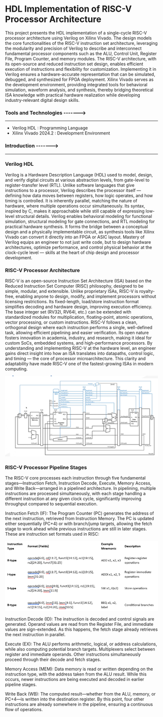 # HDL Implementation of RISC-V Processor Architecture

This project presents the HDL implementation of a single-cycle RISC-V processor architecture using Verilog on Xilinx Vivado. The design models the core functionalities of the RISC-V instruction set architecture, leveraging the modularity and precision of Verilog to describe and interconnect fundamental processor components such as the ALU, Control Unit, Register File, Program Counter, and memory modules. The RISC-V architecture, with its open-source and reduced instruction set design, enables efficient execution of instructions and flexibility for customization. Implementing it in Verilog ensures a hardware-accurate representation that can be simulated, debugged, and synthesized for FPGA deployment. Xilinx Vivado serves as the development environment, providing integrated tools for behavioral simulation, waveform analysis, and synthesis, thereby bridging theoretical ISA knowledge with practical hardware realization while developing industry-relevant digital design skills.

### Tools and Technologies ------->
---
- Verilog HDL : Programming Language
- Xilinx Vivado 2024.2 : Development Environment

### Introduction ------->
---
### Verilog HDL

Verilog is a Hardware Description Language (HDL) used to model, design, and verify digital circuits at various abstraction levels, from gate-level to register-transfer level (RTL). Unlike software languages that give instructions to a processor, Verilog describes the processor itself — defining how data moves between registers, how logic operates, and how timing is controlled. It is inherently parallel, matching the nature of hardware, where multiple operations occur simultaneously. Its syntax, inspired by C, makes it approachable while still capable of expressing low-level structural details. Verilog enables behavioral modeling for functional simulation, structural modeling for gate connections, and RTL modeling for practical hardware synthesis. It forms the bridge between a conceptual design and a physically implementable circuit, as synthesis tools like Xilinx Vivado can convert it directly into an FPGA or ASIC layout. Mastery of Verilog equips an engineer to not just write code, but to design hardware architectures, optimize performance, and control physical behavior at the clock-cycle level — skills at the heart of chip design and processor development.

### RISC-V Processor Architecture

RISC-V is an open-source Instruction Set Architecture (ISA) based on the Reduced Instruction Set Computer (RISC) philosophy, designed to be simple, modular, and extensible. Unlike proprietary ISAs, RISC-V is royalty-free, enabling anyone to design, modify, and implement processors without licensing restrictions. Its fixed-length, load/store instruction format simplifies decoding and hardware design, improving execution efficiency. The base integer set (RV32I, RV64I, etc.) can be extended with standardized modules for multiplication, floating-point, atomic operations, vector processing, or custom instructions. RISC-V follows a clean, orthogonal design where each instruction performs a single, well-defined task, allowing efficient pipelining and easier verification. Its open nature fosters innovation in academia, industry, and research, making it ideal for custom SoCs, embedded systems, and high-performance processors. By understanding and implementing RISC-V at the hardware level, an engineer gains direct insight into how an ISA translates into datapaths, control logic, and timing — the core of processor microarchitecture. This clarity and adaptability have made RISC-V one of the fastest-growing ISAs in modern computing.

![DRC Report Screenshot](https://github.com/Khushi119/RISC_V_CORE_PROCESSOR_IMPLEMENTATION/blob/72441cddb5affdb8a1a7adf5151b524e265c39b1/RISC%20Pipelined%20Architecture.png)

### RISC-V Processor Pipeline Stages

The RISC-V core processes each instruction through five fundamental stages—Instruction Fetch, Instruction Decode, Execute, Memory Access, and Write Back—arranged in a pipelined architecture. In pipelining, multiple instructions are processed simultaneously, with each stage handling a different instruction at any given clock cycle, significantly improving throughput compared to sequential execution.

Instruction Fetch (IF): The Program Counter (PC) generates the address of the next instruction, retrieved from Instruction Memory. The PC is updated either sequentially (PC+4) or with branch/jump targets, allowing the fetch stage to work ahead while previous instructions are still in later stages. These are instruction set formats used in RISC: 

![DRC Report Screenshot](https://github.com/Khushi119/RISC_V_CORE_PROCESSOR_IMPLEMENTATION/blob/096f1c03a2f11a99ebbb815b5ed62a8459440c6b/Fig%202_Instruction_set_architecture.png)

Instruction Decode (ID): The instruction is decoded and control signals are generated. Operand values are read from the Register File, and immediate values are sign-extended. As this happens, the fetch stage already retrieves the next instruction in parallel.

Execute (EX): The ALU performs arithmetic, logical, or address calculations, while also computing potential branch targets. Multiplexers select between register and immediate operands. Other instructions simultaneously proceed through their decode and fetch stages.

Memory Access (MEM): Data memory is read or written depending on the instruction type, with the address taken from the ALU result. While this occurs, newer instructions are being executed and decoded in earlier pipeline stages.

Write Back (WB): The computed result—whether from the ALU, memory, or PC+4—is written into the destination register. By this point, four other instructions are already somewhere in the pipeline, ensuring a continuous flow of operations.
